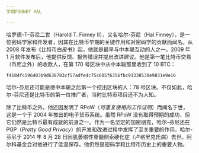 ```yaml
---
学期FINNEY HAL

---
```

哈罗德-T-芬尼二世（Harold T. Finney II），又名哈尔-芬尼（Hal Finney），是一位密码学家和开发者，因其在比特币早期的关键作用和对密码学的贡献而闻名。从 2008 年发布《比特币白皮书》起，他就是最早与中本聪互动的人之一。2009 年 1 月软件发布后，他提供反馈、报告错误并提出改进建议。他是第一笔比特币交易（币库之外）的收款人，在第 170 号区块中从中本聪那里收到了 10 BTC：

```text
f4184fc596403b9d638783cf57adfe4c75c605f6356fbc91338530e9831e9e16
```

哈尔-芬尼还可能是继中本聪之后第一个挖出区块的人：78 号区块。不仅如此，哈尔-芬尼还是比特币的第一位推广者，当时比特币项目还不为人知。

除了比特币之外，他还因发明了 RPoW（*可重复使用的工作证明*）而闻名于世，这是一个于 2004 年推出的电子货币系统。虽然 RPoW 没有取得预期的成功，但它仍然是比特币最有成就的前身之一。作为一名坚定的加密朋克，哈尔-芬尼还在 PGP（*Pretty Good Privacy*）的开发和改进过程中发挥了至关重要的作用。哈尔-芬尼于 2014 年 8 月 28 日因肌萎缩性脊髓侧索硬化症（卢格里克氏病）去世。阿尔科基金会对他进行了低温保存。他仍然是密码学和比特币历史上的重要人物。